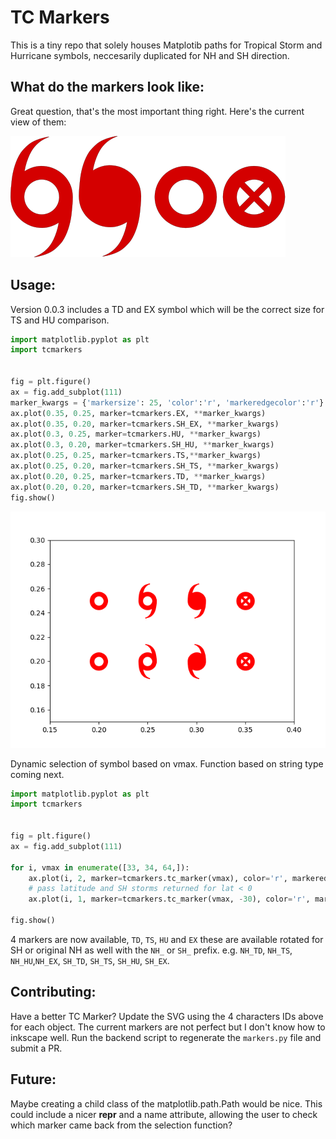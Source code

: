 # TC Markers

This is a tiny repo that solely houses Matplotib paths for Tropical Storm and Hurricane symbols, neccesarily duplicated for NH and SH direction.  

## What do the markers look like:
Great question, that's the most important thing right. Here's the current view of them:

<img src="https://github.com/abrammer/tc_markers/raw/TCMarkerStyle_addition_for_TD/backend/TSmeta.svg" alt="See repo for SVG of markers">


## Usage:

Version 0.0.3 includes a TD and EX symbol which will be the correct size for TS and HU comparison. 


```python
import matplotlib.pyplot as plt
import tcmarkers


fig = plt.figure()
ax = fig.add_subplot(111)
marker_kwargs = {'markersize': 25, 'color':'r', 'markeredgecolor':'r'}
ax.plot(0.35, 0.25, marker=tcmarkers.EX, **marker_kwargs)
ax.plot(0.35, 0.20, marker=tcmarkers.SH_EX, **marker_kwargs)
ax.plot(0.3, 0.25, marker=tcmarkers.HU, **marker_kwargs)
ax.plot(0.3, 0.20, marker=tcmarkers.SH_HU, **marker_kwargs)
ax.plot(0.25, 0.25, marker=tcmarkers.TS,**marker_kwargs)
ax.plot(0.25, 0.20, marker=tcmarkers.SH_TS, **marker_kwargs)
ax.plot(0.20, 0.25, marker=tcmarkers.TD, **marker_kwargs)
ax.plot(0.20, 0.20, marker=tcmarkers.SH_TD, **marker_kwargs)
fig.show()
```

<img src="https://github.com/abrammer/tc_markers/blob/TCMarkerStyle_addition_for_TD/tests/expected.png?raw=true" alt="See repo for SVG of markers">


Dynamic selection of symbol based on vmax.  Function based on string type coming next.

```python
import matplotlib.pyplot as plt
import tcmarkers


fig = plt.figure()
ax = fig.add_subplot(111)

for i, vmax in enumerate([33, 34, 64,]):
    ax.plot(i, 2, marker=tcmarkers.tc_marker(vmax), color='r', markeredgecolor='r', markersize=10)
    # pass latitude and SH storms returned for lat < 0
    ax.plot(i, 1, marker=tcmarkers.tc_marker(vmax, -30), color='r', markeredgecolor='r', markersize=10)

fig.show()
```
4 markers are now available, `TD`, `TS`, `HU` and `EX` these are available rotated for SH or original NH as well with the `NH_` or `SH_` prefix. e.g. `NH_TD`, `NH_TS`, `NH_HU`,`NH_EX`, `SH_TD`, `SH_TS`, `SH_HU`, `SH_EX`.


## Contributing:
Have a better TC Marker? Update the SVG using the 4 characters IDs above for each object. The current markers are not perfect but I don't know how to inkscape well.  Run the backend script to regenerate the `markers.py` file and submit a PR.  


## Future:
Maybe creating a child class of the matplotlib.path.Path would be nice. This could include a nicer __repr__ and a name attribute, allowing the user to check which marker came back from the selection function?